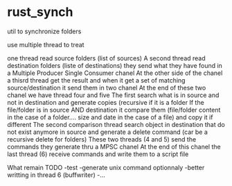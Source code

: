 # rust_synch
util to synchronize folders

use multiple thread to treat

one thread read source folders (list of sources)
A second thread read destination folders (liste of destinations)
they send what they have found in a Multiple Producer Single Consumer chanel
At the other side of the chanel a thisrd thread get the result and when it get a set of matching source/destination it send them in two chanel
At the end of these two chanel we have thread four and five
The first search what is in source and not in destination and generate copies (recursive if it is a folder
If the file/folder is in source AND destination it compare them (file/folder content in the case of a folder.... size and date in the case of a file) and copy it if different
The second comparison thread search object in destination that do not exist anymore in source and generate a delete command (car be a recursive delete for folders)
These two threads (4 and 5) send the commands they generate thru a MPSC chanel
At the end of this chanel the last thread (6) receive commands and write them to a script file


What remain TODO
-test
-generate unix command optionnaly
-better writting in thread 6 (buffwriter)
-...
